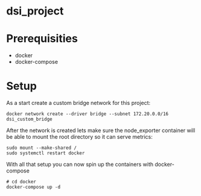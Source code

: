 # dsi_project

# Prerequisities

+ docker
+ docker-compose

# Setup

As a start create a custom bridge network for this project:

```{bash}
docker network create --driver bridge --subnet 172.20.0.0/16 dsi_custom_bridge
```
After the network is created lets make sure the node_exporter container will be able to mount the root directory so it can serve metrics:

```{bash}
sudo mount --make-shared /
sudo systemctl restart docker
```

With all that setup you can now spin up the containers with docker-compose

```{bash}
# cd docker
docker-compose up -d
```
